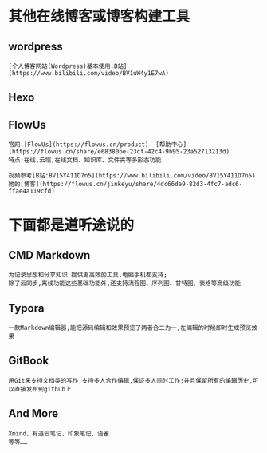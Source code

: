 
# 其他在线博客或博客构建工具

## wordpress
    [个人博客网站(Wordpress)基本使用.B站](https://www.bilibili.com/video/BV1uW4y1E7wA)

## Hexo

## FlowUs
    官网:[FlowUs](https://flowus.cn/product)  [帮助中心](https://flowus.cn/share/e68380be-23cf-42c4-9b95-23a52713213d)
    特点:在线,云端,在线文档、知识库、文件夹等多形态功能

    视频参考[B站:BV15Y411D7n5](https://www.bilibili.com/video/BV15Y411D7n5)
    她的[博客](https://flowus.cn/jinkeyu/share/4dc66da9-82d3-4fc7-adc6-ffae4a119cfd)


# 下面都是道听途说的

## CMD Markdown
    为记录思想和分享知识 提供更高效的工具,电脑手机都支持;
    除了云同步,离线功能这些基础功能外,还支持流程图、序列图、甘特图、表格等高级功能

## Typora
    一款Markdown编辑器,能把源码编辑和效果预览了两者合二为一,在编辑的时候即时生成预览效果

## GitBook
    用Git来支持文档类的写作,支持多人合作编辑,保证多人同时工作;并且保留所有的编辑历史,可以直接发布到github上

## And More
    Xmind、有道云笔记、印象笔记、语雀
    等等……